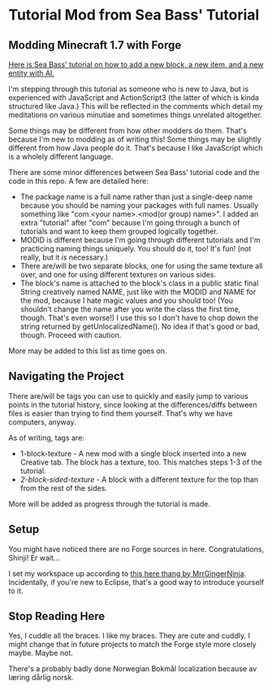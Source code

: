 # Tutorial Mod from Sea Bass' Tutorial
## Modding Minecraft 1.7 with Forge

[Here is Sea Bass' tutorial on how to add a new block, a new item, and a new entity with AI.](http://www.minecraftforum.net/topic/2389683-172-forge-add-new-block-item-entity-ai-creative-tab-language-localization-block-textures-side-textures/)

I'm stepping through this tutorial as someone who is new to Java, but is experienced with JavaScript and ActionScript3 (the latter of which is kinda structured like Java.)  This will be reflected in the comments which detail my meditations on various minutiae and sometimes things unrelated altogether.

Some things may be different from how other modders do them.  That's because I'm new to modding as of writing this!  Some things may be slightly different from how Java people do it.  That's because I like JavaScript which is a wholely different language.

There are some minor differences between Sea Bass' tutorial code and the code in this repo.  A few are detailed here:
- The package name is a full name rather than just a single-deep name because you should be naming your packages with full names.  Usually something like "com.&lt;your name&gt;.&lt;mod(or group) name&gt;".  I added an extra "tutorial" after "com" because I'm going through a bunch of tutorials and want to keep them grouped logically together.
- MODID is different because I'm going through different tutorials and I'm practicing naming things uniquely.  You should do it, too!  It's fun!  (not really, but it *is* necessary.)
- There are/will be two separate blocks, one for using the same texture all over, and one for using different textures on various sides.
- The block's name is attached to the block's class in a public static final String creatively named NAME, just like with the MODID and NAME for the mod, because I hate magic values and you should too!  (You shouldn't change the name after you write the class the first time, though.  That's even worse!)  I use this so I don't have to chop down the string returned by getUnlocalizedName().  No idea if that's good or bad, though.  Proceed with caution.

More may be added to this list as time goes on.

## Navigating the Project

There are/will be tags you can use to quickly and easily jump to various points in the tutorial history, since looking at the differences/diffs between files is easier than trying to find them yourself.  That's why we have computers, anyway.

As of writing, tags are:
* 1-block-texture - A new mod with a single block inserted into a new Creative tab.  The block has a texture, too.  This matches steps 1-3 of the tutorial.
* *2-block-sided-texture* - A block with a different texture for the top than from the rest of the sides.

More will be added as progress through the tutorial is made.

## Setup

You might have noticed there are no Forge sources in here.  Congratulations, Shinji!  Er wait...

I set my workspace up according to [this here thang by MrrGingerNinja](http://www.minecraftforum.net/topic/2413773-172-modding-with-forge-1-jdk-eclipse-forge-and-gradle/).  Incidentally, if you're new to Eclipse, that's a good way to introduce yourself to it.

## Stop Reading Here

Yes, I cuddle all the braces.  I like my braces.  They are cute and cuddly.  I might change that in future projects to match the Forge style more closely maybe.  Maybe not.

There's a probably badly done Norwegian Bokmål localization because av læring dårlig norsk.

